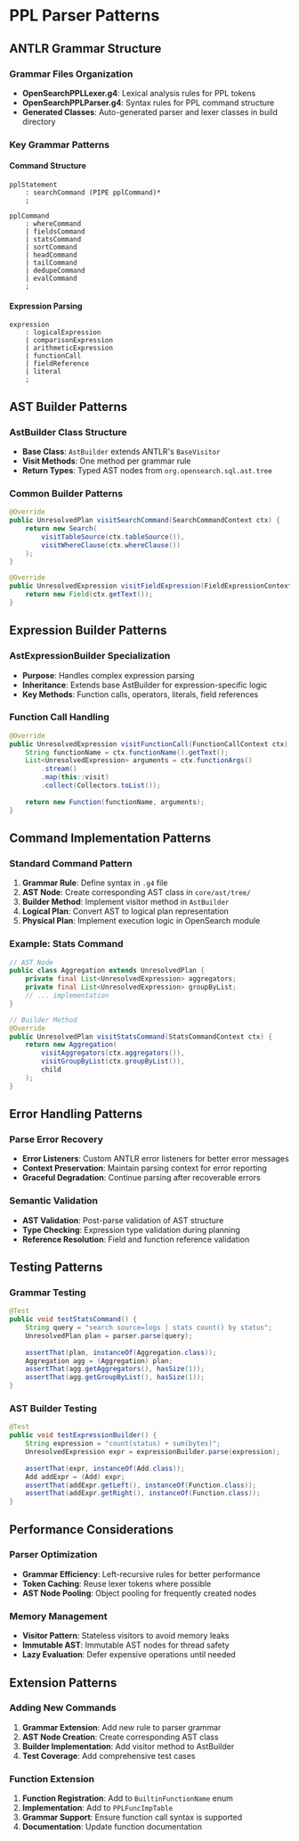 # PPL Parser Patterns

## ANTLR Grammar Structure

### Grammar Files Organization
- **OpenSearchPPLLexer.g4**: Lexical analysis rules for PPL tokens
- **OpenSearchPPLParser.g4**: Syntax rules for PPL command structure
- **Generated Classes**: Auto-generated parser and lexer classes in build directory

### Key Grammar Patterns

#### Command Structure
```antlr
pplStatement
    : searchCommand (PIPE pplCommand)*
    ;

pplCommand
    : whereCommand
    | fieldsCommand
    | statsCommand
    | sortCommand
    | headCommand
    | tailCommand
    | dedupeCommand
    | evalCommand
    ;
```

#### Expression Parsing
```antlr
expression
    : logicalExpression
    | comparisonExpression
    | arithmeticExpression
    | functionCall
    | fieldReference
    | literal
    ;
```

## AST Builder Patterns

### AstBuilder Class Structure
- **Base Class**: `AstBuilder` extends ANTLR's `BaseVisitor`
- **Visit Methods**: One method per grammar rule
- **Return Types**: Typed AST nodes from `org.opensearch.sql.ast.tree`

### Common Builder Patterns
```java
@Override
public UnresolvedPlan visitSearchCommand(SearchCommandContext ctx) {
    return new Search(
        visitTableSource(ctx.tableSource()),
        visitWhereClause(ctx.whereClause())
    );
}

@Override
public UnresolvedExpression visitFieldExpression(FieldExpressionContext ctx) {
    return new Field(ctx.getText());
}
```

## Expression Builder Patterns

### AstExpressionBuilder Specialization
- **Purpose**: Handles complex expression parsing
- **Inheritance**: Extends base AstBuilder for expression-specific logic
- **Key Methods**: Function calls, operators, literals, field references

### Function Call Handling
```java
@Override
public UnresolvedExpression visitFunctionCall(FunctionCallContext ctx) {
    String functionName = ctx.functionName().getText();
    List<UnresolvedExpression> arguments = ctx.functionArgs()
        .stream()
        .map(this::visit)
        .collect(Collectors.toList());
    
    return new Function(functionName, arguments);
}
```

## Command Implementation Patterns

### Standard Command Pattern
1. **Grammar Rule**: Define syntax in `.g4` file
2. **AST Node**: Create corresponding AST class in `core/ast/tree/`
3. **Builder Method**: Implement visitor method in `AstBuilder`
4. **Logical Plan**: Convert AST to logical plan representation
5. **Physical Plan**: Implement execution logic in OpenSearch module

### Example: Stats Command
```java
// AST Node
public class Aggregation extends UnresolvedPlan {
    private final List<UnresolvedExpression> aggregators;
    private final List<UnresolvedExpression> groupByList;
    // ... implementation
}

// Builder Method
@Override
public UnresolvedPlan visitStatsCommand(StatsCommandContext ctx) {
    return new Aggregation(
        visitAggregators(ctx.aggregators()),
        visitGroupByList(ctx.groupByList()),
        child
    );
}
```

## Error Handling Patterns

### Parse Error Recovery
- **Error Listeners**: Custom ANTLR error listeners for better error messages
- **Context Preservation**: Maintain parsing context for error reporting
- **Graceful Degradation**: Continue parsing after recoverable errors

### Semantic Validation
- **AST Validation**: Post-parse validation of AST structure
- **Type Checking**: Expression type validation during planning
- **Reference Resolution**: Field and function reference validation

## Testing Patterns

### Grammar Testing
```java
@Test
public void testStatsCommand() {
    String query = "search source=logs | stats count() by status";
    UnresolvedPlan plan = parser.parse(query);
    
    assertThat(plan, instanceOf(Aggregation.class));
    Aggregation agg = (Aggregation) plan;
    assertThat(agg.getAggregators(), hasSize(1));
    assertThat(agg.getGroupByList(), hasSize(1));
}
```

### AST Builder Testing
```java
@Test
public void testExpressionBuilder() {
    String expression = "count(status) + sum(bytes)";
    UnresolvedExpression expr = expressionBuilder.parse(expression);
    
    assertThat(expr, instanceOf(Add.class));
    Add addExpr = (Add) expr;
    assertThat(addExpr.getLeft(), instanceOf(Function.class));
    assertThat(addExpr.getRight(), instanceOf(Function.class));
}
```

## Performance Considerations

### Parser Optimization
- **Grammar Efficiency**: Left-recursive rules for better performance
- **Token Caching**: Reuse lexer tokens where possible
- **AST Node Pooling**: Object pooling for frequently created nodes

### Memory Management
- **Visitor Pattern**: Stateless visitors to avoid memory leaks
- **Immutable AST**: Immutable AST nodes for thread safety
- **Lazy Evaluation**: Defer expensive operations until needed

## Extension Patterns

### Adding New Commands
1. **Grammar Extension**: Add new rule to parser grammar
2. **AST Node Creation**: Create corresponding AST class
3. **Builder Implementation**: Add visitor method to AstBuilder
4. **Test Coverage**: Add comprehensive test cases

### Function Extension
1. **Function Registration**: Add to `BuiltinFunctionName` enum
2. **Implementation**: Add to `PPLFuncImpTable`
3. **Grammar Support**: Ensure function call syntax is supported
4. **Documentation**: Update function documentation
